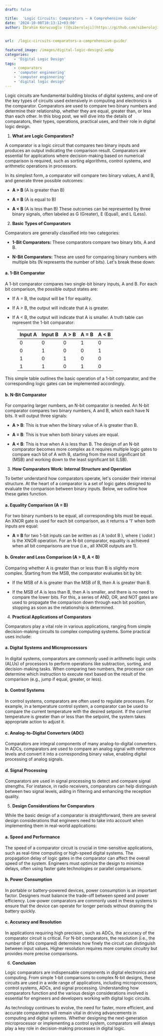 ```yaml
---
draft: false

title:  'Logic Circuits: Comparators – A Comprehensive Guide'
date: '2024-10-08T10:13:12+03:00'
author: İbrahim Korucuoğlu ([@siberoloji](https://github.com/siberoloji))
 
 
url:  /logic-circuits-comparators-a-comprehensive-guide/
 
featured_image: /images/digital-logic-design2.webp
categories:
    - 'Digital Logic Design'
tags:
    - comparators
    - 'computer engineering'
    - 'computer enginnering'
    - 'digital logic design'
---
```



Logic circuits are fundamental building blocks of digital systems, and one of the key types of circuits used extensively in computing and electronics is the comparator. Comparators are used to compare two binary numbers and determine their relationship, whether they are equal, greater than, or less than each other. In this blog post, we will dive into the details of comparators, their types, operations, practical uses, and their role in digital logic design.



1. **What are Logic Comparators?**



A comparator is a logic circuit that compares two binary inputs and produces an output indicating the comparison result. Comparators are essential for applications where decision-making based on numerical comparison is required, such as sorting algorithms, control systems, and arithmetic operations in processors.



In its simplest form, a comparator will compare two binary values, A and B, and generate three possible outcomes:


* **A > B** (A is greater than B)

* **A = B** (A is equal to B)

* **A < B** (A is less than B)
These outcomes can be represented by three binary signals, often labeled as G (Greater), E (Equal), and L (Less).



2. **Basic Types of Comparators**



Comparators are generally classified into two categories:


* **1-Bit Comparators:** These comparators compare two binary bits, A and B.

* **N-Bit Comparators:** These are used for comparing binary numbers with multiple bits (N represents the number of bits).
Let's break these down:


#### a. **1-Bit Comparator**



A 1-bit comparator compares two single-bit binary inputs, A and B. For each bit comparison, the possible output states are:


* If A = B, the output will be 1 for equality.

* If A > B, the output will indicate that A is greater.

* If A < B, the output will indicate that A is smaller.
A truth table can represent the 1-bit comparator:


<!-- wp:table -->
<figure class="wp-block-table"><table class="has-fixed-layout"><thead><tr><th>Input A</th><th>Input B</th><th>A > B</th><th>A = B</th><th>A < B</th></tr></thead><tbody><tr><td>0</td><td>0</td><td>0</td><td>1</td><td>0</td></tr><tr><td>0</td><td>1</td><td>0</td><td>0</td><td>1</td></tr><tr><td>1</td><td>0</td><td>1</td><td>0</td><td>0</td></tr><tr><td>1</td><td>1</td><td>0</td><td>1</td><td>0</td></tr></tbody></table></figure>
<!-- /wp:table -->


This simple table outlines the basic operation of a 1-bit comparator, and the corresponding logic gates can be implemented accordingly.


#### b. **N-Bit Comparator**



For comparing larger numbers, an N-bit comparator is needed. An N-bit comparator compares two binary numbers, A and B, which each have N bits. It will output three signals:


* **A > B**: This is true when the binary value of A is greater than B.

* **A = B**: This is true when both binary values are equal.

* **A < B**: This is true when A is less than B.
The design of an N-bit comparator becomes more complex as it requires multiple logic gates to compare each bit of A with B, starting from the most significant bit (MSB) and working down to the least significant bit (LSB).



3. **How Comparators Work: Internal Structure and Operation**



To better understand how comparators operate, let's consider their internal structure. At the heart of a comparator is a set of logic gates designed to evaluate the comparison between binary inputs. Below, we outline how these gates function.


#### a. **Equality Comparison (A = B)**



For two binary numbers to be equal, all corresponding bits must be equal. An XNOR gate is used for each bit comparison, as it returns a ‘1’ when both inputs are equal:


* **A = B** for two 1-bit inputs can be written as ( A \odot B ), where ( \odot ) is the XNOR operation.
For an N-bit comparator, equality is achieved when all bit comparisons are true (i.e., all XNOR outputs are 1).


#### b. **Greater and Less Comparison (A > B, A < B)**



Comparing whether A is greater than or less than B is slightly more complex. Starting from the MSB, the comparator evaluates bit by bit:


* If the MSB of A is greater than the MSB of B, then A is greater than B.

* If the MSB of A is less than B, then A is smaller, and there is no need to compare the lower bits.
For this, a series of AND, OR, and NOT gates are used to propagate the comparison down through each bit position, stopping as soon as the relationship is determined.



4. **Practical Applications of Comparators**



Comparators play a vital role in various applications, ranging from simple decision-making circuits to complex computing systems. Some practical uses include:


#### a. **Digital Systems and Microprocessors**



In digital systems, comparators are commonly used in arithmetic logic units (ALUs) of processors to perform operations like subtraction, sorting, and decision-making tasks. When comparing two numbers, the processor can determine which instruction to execute next based on the result of the comparison (e.g., jump if equal, greater, or less).


#### b. **Control Systems**



In control systems, comparators are often used to regulate processes. For example, in a temperature control system, a comparator can be used to compare the current temperature with the desired setpoint. If the current temperature is greater than or less than the setpoint, the system takes appropriate action to adjust it.


#### c. **Analog-to-Digital Converters (ADC)**



Comparators are integral components of many analog-to-digital converters. In ADCs, comparators are used to compare an analog signal with reference levels and convert it into a corresponding binary value, enabling digital processing of analog signals.


#### d. **Signal Processing**



Comparators are used in signal processing to detect and compare signal strengths. For instance, in radio receivers, comparators can help distinguish between two signal levels, aiding in filtering and enhancing the reception quality.



5. **Design Considerations for Comparators**



While the basic design of a comparator is straightforward, there are several design considerations that engineers need to take into account when implementing them in real-world applications:


#### a. **Speed and Performance**



The speed of a comparator circuit is crucial in time-sensitive applications, such as real-time computing or high-speed digital systems. The propagation delay of logic gates in the comparator can affect the overall speed of the system. Engineers must optimize the design to minimize delays, often using faster gate technologies or parallel comparisons.


#### b. **Power Consumption**



In portable or battery-powered devices, power consumption is an important factor. Designers must balance the trade-off between speed and power efficiency. Low-power comparators are commonly used in these systems to ensure that the device can operate for longer periods without draining the battery quickly.


#### c. **Accuracy and Resolution**



In applications requiring high precision, such as ADCs, the accuracy of the comparator circuit is critical. For N-bit comparators, the resolution (i.e., the number of bits compared) determines how finely the circuit can distinguish between input values. Higher resolution requires more complex circuitry but provides more precise comparisons.



6. **Conclusion**



Logic comparators are indispensable components in digital electronics and computing. From simple 1-bit comparisons to complex N-bit designs, these circuits are used in a wide range of applications, including microprocessors, control systems, ADCs, and signal processing. Understanding how comparators function and the various design considerations involved is essential for engineers and developers working with digital logic circuits.



As technology continues to evolve, the need for faster, more efficient, and accurate comparators will remain vital in driving advancements in computing and digital systems. Whether designing the next-generation microprocessor or implementing a control system, comparators will always play a key role in decision-making processes in digital logic.
